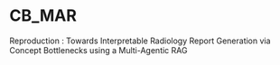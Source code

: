 # CB_MAR
Reproduction : Towards Interpretable Radiology Report Generation via Concept Bottlenecks using a Multi-Agentic RAG
